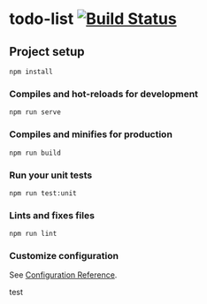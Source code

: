 # todo-list [![Build Status](https://travis-ci.org/XXuain/todo-list-vue.svg?branch=master)](https://travis-ci.org/XXuain/todo-list-vue)

## Project setup
```
npm install
```

### Compiles and hot-reloads for development
```
npm run serve
```

### Compiles and minifies for production
```
npm run build
```

### Run your unit tests
```
npm run test:unit
```

### Lints and fixes files
```
npm run lint
```

### Customize configuration
See [Configuration Reference](https://cli.vuejs.org/config/).

test
